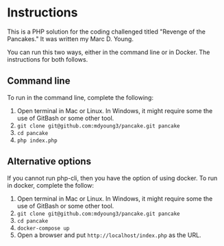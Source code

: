 # Instructions

This is a PHP solution for the coding challenged titled "Revenge of the Pancakes." It was written my Marc D. Young.

You can run this two ways, either in the command line or in Docker. The instructions for both follows.

## Command line

To run in the command line, complete the following:

1. Open terminal in Mac or Linux. In Windows, it might require some the use of GitBash or some other tool.
2. `git clone git@github.com:mdyoung3/pancake.git pancake`
3. `cd pancake`
4. `php index.php`

## Alternative options

If you cannot run php-cli, then you have the option of using docker. To run in docker, complete the follow:

1. Open terminal in Mac or Linux. In Windows, it might require some the use of GitBash or some other tool.
2. `git clone git@github.com:mdyoung3/pancake.git pancake`
3. `cd pancake`
4. `docker-compose up`
5. Open a browser and put `http://localhost/index.php` as the URL.


